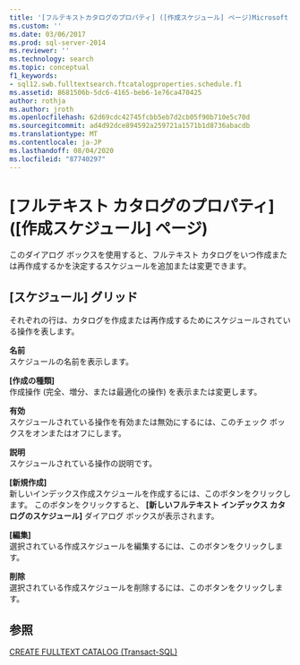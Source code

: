 ```yaml
---
title: '[フルテキストカタログのプロパティ] ([作成スケジュール] ページ)Microsoft Docs'
ms.custom: ''
ms.date: 03/06/2017
ms.prod: sql-server-2014
ms.reviewer: ''
ms.technology: search
ms.topic: conceptual
f1_keywords:
- sql12.swb.fulltextsearch.ftcatalogproperties.schedule.f1
ms.assetid: 8681506b-5dc6-4165-beb6-1e76ca470425
author: rothja
ms.author: jroth
ms.openlocfilehash: 62d69cdc42745fcbb5eb7d2cb05f90b710e5c70d
ms.sourcegitcommit: ad4d92dce894592a259721a1571b1d8736abacdb
ms.translationtype: MT
ms.contentlocale: ja-JP
ms.lasthandoff: 08/04/2020
ms.locfileid: "87740297"
---
```

# <a name="full-text-catalog-properties-population-schedule-page"></a>[フルテキスト カタログのプロパティ] ([作成スケジュール] ページ)
  このダイアログ ボックスを使用すると、フルテキスト カタログをいつ作成または再作成するかを決定するスケジュールを追加または変更できます。  
  
## <a name="schedules-grid"></a>[スケジュール] グリッド  
 それぞれの行は、カタログを作成または再作成するためにスケジュールされている操作を表します。  
  
 **名前**  
 スケジュールの名前を表示します。  
  
 **[作成の種類]**  
 作成操作 (完全、増分、または最適化の操作) を表示または変更します。  
  
 **有効**  
 スケジュールされている操作を有効または無効にするには、このチェック ボックスをオンまたはオフにします。  
  
 **説明**  
 スケジュールされている操作の説明です。  
  
 **[新規作成]**  
 新しいインデックス作成スケジュールを作成するには、このボタンをクリックします。 このボタンをクリックすると、 **[新しいフルテキスト インデックス カタログのスケジュール]** ダイアログ ボックスが表示されます。  
  
 **[編集]**  
 選択されている作成スケジュールを編集するには、このボタンをクリックします。  
  
 **削除**  
 選択されている作成スケジュールを削除するには、このボタンをクリックします。  
  
## <a name="see-also"></a>参照  
 [CREATE FULLTEXT CATALOG &#40;Transact-SQL&#41;](/sql/t-sql/statements/create-fulltext-catalog-transact-sql)  
  
  
